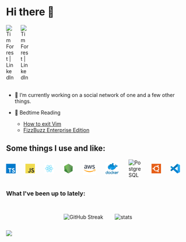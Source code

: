 
<!-- markdownlint-disable-file -->
<!-- markdownlint-disable-next-line -->

# Hi there 👋

<div style="display:flex;">
<div style="margin-right:1rem;">
<a href="https://www.linkedin.com/in/timfrrst/">
  <img align="left" alt="Tim Forrest | LinkedIn" width="24px" src="https://raw.githubusercontent.com/gauravghongde/social-icons/master/SVG/Color/LinkedIN.svg" />
  </a>
</div>
<!-- email icon -->
<div>
<a href="mailto:timoshishi@timforrest.dev">
  <img align="left" alt="Tim Forrest | LinkedIn" width="24px" src="https://raw.githubusercontent.com/gauravghongde/social-icons/master/SVG/Color/Gmail.svg" />
</a>
</div>
<!-- website logo -->
  
</div>
<br/>

- 🔭 I’m currently working on a social network of one and a few other things.

- 🛌 Bedtime Reading
    - [How to exit Vim](https://github.com/hakluke/how-to-exit-vim)
    - [FizzBuzz Enterprise Edition](https://github.com/EnterpriseQualityCoding/FizzBuzzEnterpriseEdition)

<div style="margin-top:1rem;">
</div>

## Some things I use and like:

<div style="display:flex;align-items:center;justify-content:space-between;margin-bottom:2rem;">


<img align="left" alt="TypeScript" width="26px" src="https://raw.githubusercontent.com/github/explore/master/topics/typescript/typescript.png" />
<img align="left" alt="JavaScript" width="26px" src="https://raw.githubusercontent.com/github/explore/master/topics/javascript/javascript.png" />
<img align="left" alt="React" width="26px" src="https://raw.githubusercontent.com/github/explore/master/topics/react/react.png" />
<img align="left" alt="Nodejs" width="26px" src="https://raw.githubusercontent.com/github/explore/master/topics/nodejs/nodejs.png" />
<img align="left" alt="AWS" width="36px" src="https://raw.githubusercontent.com/github/explore/master/topics/aws/aws.png" />
<img align="left" alt="Docker" width="36px" src="https://raw.githubusercontent.com/github/explore/master/topics/docker/docker.png" />
<img align="left" alt="PostgreSQL" width="36px" src="https://raw.githubusercontent.com/yurijserrano/Github-Profile-Readme-Logos/master/databases/postgresql.svg" />
<img align="left" alt="Ubuntu" width="26px" src="https://raw.githubusercontent.com/edent/SuperTinyIcons/master/images/svg/ubuntu.svg" />
<img align="left" alt="Visual Studio Code" width="26px" src="https://raw.githubusercontent.com/github/explore/master/topics/visual-studio-code/visual-studio-code.png" />
</br>
</div>

### What I've been up to lately:

<div style="display:flex;align-items:flex-end;justify-content:center;margin-top:2rem;">

<div style="margin-right:1rem;">


![GitHub Streak](https://streak-stats.demolab.com?user=timoshishi&theme=dark)
</div>

<div style="margin-left:1rem;">


![stats](https://github-readme-stats.vercel.app/api/top-langs/?username=timoshishi&theme=dark&layout=compact&hide=html,scilab&show_icons=true)

</div>

</div>

![](https://hit.yhype.me/github/profile?user_id=40459445)
